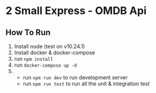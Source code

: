 # 2 Small Express - OMDB Api

## How To Run
1. Install node (test on v10.24.1)
2. Install docker & docker-compose
3. run `npm install`
4. run `docker-compose up -d`
5. - run `npm run dev` to run development server 
   - run `npm run test` to run all the unit & integration test
